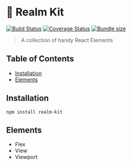 # 🌳 Realm Kit

[![Build Status](https://travis-ci.org/ItsJonQ/realm-kit.svg?branch=master)](https://travis-ci.org/ItsJonQ/realm-kit)
[![Coverage Status](https://coveralls.io/repos/github/ItsJonQ/realm-kit/badge.svg?branch=master)](https://coveralls.io/github/ItsJonQ/realm-kit?branch=master)
[![Bundle size](https://badgen.net/bundlephobia/minzip/realm-kit)](https://bundlephobia.com/result?p=realm-kit)

> A collection of handy React Elements

## Table of Contents

<!-- START doctoc generated TOC please keep comment here to allow auto update -->
<!-- DON'T EDIT THIS SECTION, INSTEAD RE-RUN doctoc TO UPDATE -->

-   [Installation](#installation)
-   [Elements](#elements)

<!-- END doctoc generated TOC please keep comment here to allow auto update -->

## Installation

```
npm install realm-kit
```

## Elements

-   Flex
-   View
-   Viewport
